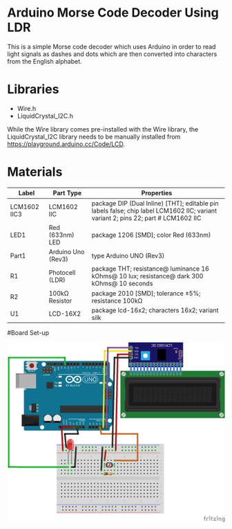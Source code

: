 # Arduino Morse Code Decoder Using LDR

This is a simple Morse code decoder which uses Arduino in order to read light signals as dashes and dots which are then converted into characters from the English alphabet.

# Libraries

- Wire.h
- LiquidCrystal_I2C.h

While the Wire library comes pre-installed with the Wire library, the LiquidCrystal_I2C library needs to be manually installed from https://playground.arduino.cc/Code/LCD.

# Materials

<table>

  <thead>
   <tr>
    <th>Label</th>
    <th>Part Type</th>
    <th>Properties</th>
    </tr>
  </thead>
  <tbody>
  <tr>
    <td>LCM1602 IIC3</td>
    <td>LCM1602 IIC</td>
    <td class="props">package DIP (Dual Inline) [THT]; editable pin labels false; chip label LCM1602 IIC; variant variant 2; pins 22; part # LCM1602 IIC</td>
</tr><tr>
    <td>LED1</td>
    <td>Red (633nm) LED</td>
    <td class="props">package 1206 [SMD]; color Red (633nm)</td>
</tr><tr>
    <td>Part1</td>
    <td>Arduino Uno (Rev3)</td>
    <td class="props">type Arduino UNO (Rev3)</td>
</tr><tr>
    <td>R1</td>
    <td>Photocell (LDR)</td>
    <td class="props">package THT; resistance@ luminance 16 kOhms@ 10 lux; resistance@ dark 300 kOhms@ 10 seconds</td>
</tr><tr>
    <td>R2</td>
    <td>100kΩ Resistor</td>
    <td class="props">package 2010 [SMD]; tolerance ±5%; resistance 100kΩ</td>
</tr><tr>
    <td>U1</td>
    <td>LCD-16X2</td>
    <td class="props">package lcd-16x2; characters 16x2; variant silk</td>
</tr>
  </tbody>
</table>

#Board Set-up

![board](/images/board.png)
